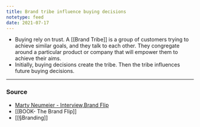 ```yaml
---
title: Brand tribe influence buying decisions
notetype: feed
date: 2021-07-17
---
```


- Buying rely on trust. A [[Brand Tribe]] is a group of customers trying to achieve similar goals, and they talk to each other. They congregate around a particular product or company that will empower them to achieve their aims.  
- Initially, buying decisions create the tribe. Then the tribe influences future buying decisions.

---

### Source
- [Marty Neumeier - Interview,Brand Flip](https://www.liquidagency.com/brand-exchange/the-brand-flip-by-marty-neumeier/)
- [[BOOK- The Brand Flip]]
- [[§Branding]]